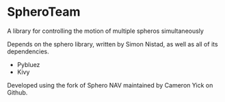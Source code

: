 # SpheroTeam

A library for controlling the motion of multiple spheros simultaneously

Depends on the sphero library, written by Simon Nistad, as well as all of its dependencies.

- Pybluez
- Kivy

Developed using the fork of Sphero NAV maintained by Cameron Yick on Github.
